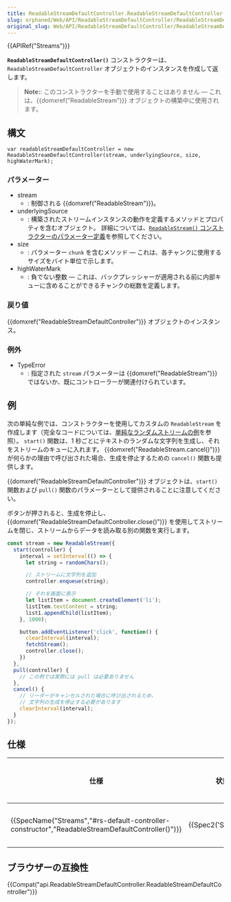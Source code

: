 ```yaml
---
title: ReadableStreamDefaultController.ReadableStreamDefaultController()
slug: orphaned/Web/API/ReadableStreamDefaultController/ReadableStreamDefaultController
original_slug: Web/API/ReadableStreamDefaultController/ReadableStreamDefaultController
---
```

{{APIRef("Streams")}}

**`ReadableStreamDefaultController()`** コンストラクターは、`ReadableStreamDefaultController` オブジェクトのインスタンスを作成して返します。

> **Note:**: このコンストラクターを手動で使用することはありません — これは、{{domxref("ReadableStream")}} オブジェクトの構築中に使用されます。

## 構文

```
var readableStreamDefaultController = new ReadableStreamDefaultController(stream, underlyingSource, size, highWaterMark);
```

### パラメーター

- stream
  - : 制御される {{domxref("ReadableStream")}}。
- underlyingSource
  - : 構築されたストリームインスタンスの動作を定義するメソッドとプロパティを含むオブジェクト。 詳細については、[`ReadableStream()` コンストラクターのパラメーター定義](/ja/docs/Web/API/ReadableStream/ReadableStream#Parameters)を参照してください。
- size
  - : パラメーター `chunk` を含むメソッド — これは、各チャンクに使用するサイズをバイト単位で示します。
- highWaterMark
  - : 負でない整数 — これは、バックプレッシャーが適用される前に内部キューに含めることができるチャンクの総数を定義します。

### 戻り値

{{domxref("ReadableStreamDefaultController")}} オブジェクトのインスタンス。

### 例外

- TypeError
  - : 指定された `stream` パラメーターは {{domxref("ReadableStream")}} ではないか、既にコントローラーが関連付けられています。

## 例

次の単純な例では、コンストラクターを使用してカスタムの `ReadableStream` を作成します（完全なコードについては、[単純なランダムストリームの例](https://mdn.github.io/dom-examples/streams/simple-random-stream/)を参照）。 `start()` 関数は、1 秒ごとにテキストのランダムな文字列を生成し、それをストリームのキューに入れます。 {{domxref("ReadableStream.cancel()")}} が何らかの理由で呼び出された場合、生成を停止するための `cancel()` 関数も提供します。

{{domxref("ReadableStreamDefaultController")}} オブジェクトは、`start()` 関数および `pull()` 関数のパラメーターとして提供されることに注意してください。

ボタンが押されると、生成を停止し、{{domxref("ReadableStreamDefaultController.close()")}} を使用してストリームを閉じ、ストリームからデータを読み取る別の関数を実行します。

```js
const stream = new ReadableStream({
  start(controller) {
    interval = setInterval(() => {
      let string = randomChars();

      // ストリームに文字列を追加
      controller.enqueue(string);

      // それを画面に表示
      let listItem = document.createElement('li');
      listItem.textContent = string;
      list1.appendChild(listItem);
    }, 1000);

    button.addEventListener('click', function() {
      clearInterval(interval);
      fetchStream();
      controller.close();
    })
  },
  pull(controller) {
    // この例では実際には pull は必要ありません
  },
  cancel() {
    // リーダーがキャンセルされた場合に呼び出されるため、
    // 文字列の生成を停止する必要があります
    clearInterval(interval);
  }
});
```

## 仕様

| 仕様                                                                                                                             | 状態                         | コメント |
| -------------------------------------------------------------------------------------------------------------------------------- | ---------------------------- | -------- |
| {{SpecName("Streams","#rs-default-controller-constructor","ReadableStreamDefaultController()")}} | {{Spec2('Streams')}} | 初期定義 |

## ブラウザーの互換性

{{Compat("api.ReadableStreamDefaultController.ReadableStreamDefaultController")}}
